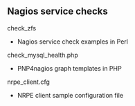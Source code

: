 Nagios service checks
---------------------

check_zfs
  * Nagios service check examples in Perl

check_mysql_health.php
  * PNP4nagios graph templates in PHP

nrpe_client.cfg
  * NRPE client sample configuration file
